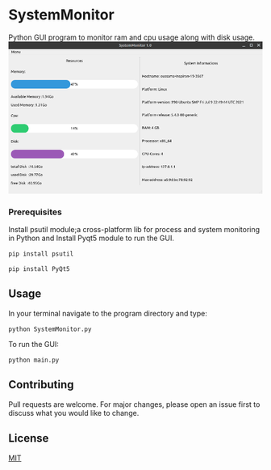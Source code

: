 # SystemMonitor
Python GUI program to monitor ram and cpu usage along with disk usage.
![GUI](gui.png)
### Prerequisites

Install psutil module;a cross-platform lib for process and system monitoring in Python and
Install Pyqt5 module to run the GUI.
```
pip install psutil
```
```
pip install PyQt5
```
## Usage
In your terminal navigate to the program directory and type:
```
python SystemMonitor.py
```
To run the GUI:
```
python main.py
```
## Contributing
Pull requests are welcome. For major changes, please open an issue first to discuss what you would like to change.

## License
[MIT](https://choosealicense.com/licenses/mit/)
